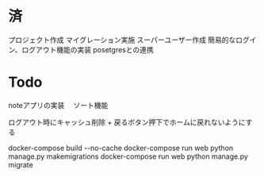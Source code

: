 # 済
プロジェクト作成
マイグレーション実施
スーパーユーザー作成
簡易的なログイン、ログアウト機能の実装
posetgresとの連携

# Todo
noteアプリの実装
　ソート機能

ログアウト時にキャッシュ削除 + 戻るボタン押下でホームに戻れないようにする

docker-compose build --no-cache
docker-compose run web python manage.py makemigrations
docker-compose run web python manage.py migrate
